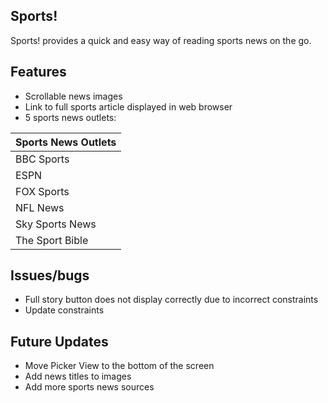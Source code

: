 Sports!
----------------
Sports! provides a quick and easy way of reading sports news on the go.

Features
----------------

+ Scrollable news images
+ Link to full sports article displayed in web browser
+ 5 sports news outlets:

Sports News Outlets |
--------------------|
BBC Sports			|
ESPN	   				|
FOX Sports  			|
NFL News			   |
Sky Sports News    |
The Sport Bible     |




Issues/bugs
----------------
+ Full story button does not display correctly due to incorrect constraints
+ Update constraints


Future Updates
----------------
+ Move Picker View to the bottom of the screen
+ Add news titles to images
+ Add more sports news sources

